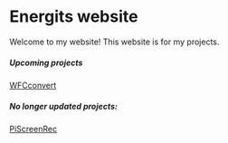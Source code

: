 # Energits website
Welcome to my website! This website is for my projects.

##### Upcoming projects
[WFCconvert](https://energitcz.github.io/wfcconvert.html)

##### No longer updated projects:
[PiScreenRec](https://energitcz.github.io/piscreenrec.html) 